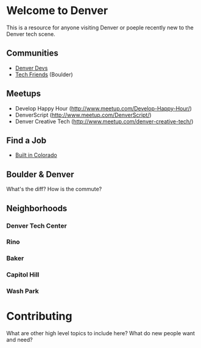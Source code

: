 # Welcome to Denver

This is a resource for anyone visiting Denver or poeple recently new to the Denver tech scene.

## Communities
* [Denver Devs](http://denverdevs.org/)
* [Tech Friends](http://www.gettechfriends.com/) (Boulder)

## Meetups
* Develop Happy Hour (http://www.meetup.com/Develop-Happy-Hour/)
* DenverScript (http://www.meetup.com/DenverScript/)
* Denver Creative Tech (http://www.meetup.com/denver-creative-tech/)

## Find a Job
* [Built in Colorado](http://www.builtincolorado.com/jobs)

## Boulder & Denver
What's the diff? How is the commute? 

## Neighborhoods

### Denver Tech Center
### Rino
### Baker
### Capitol Hill
### Wash Park

# Contributing
What are other high level topics to include here? What do new people want and need?
